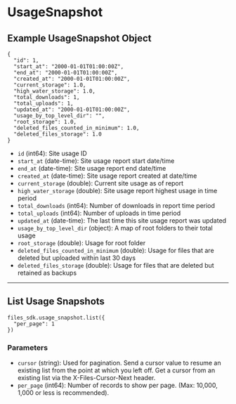 # UsageSnapshot

## Example UsageSnapshot Object

```
{
  "id": 1,
  "start_at": "2000-01-01T01:00:00Z",
  "end_at": "2000-01-01T01:00:00Z",
  "created_at": "2000-01-01T01:00:00Z",
  "current_storage": 1.0,
  "high_water_storage": 1.0,
  "total_downloads": 1,
  "total_uploads": 1,
  "updated_at": "2000-01-01T01:00:00Z",
  "usage_by_top_level_dir": "",
  "root_storage": 1.0,
  "deleted_files_counted_in_minimum": 1.0,
  "deleted_files_storage": 1.0
}
```

* `id` (int64): Site usage ID
* `start_at` (date-time): Site usage report start date/time
* `end_at` (date-time): Site usage report end date/time
* `created_at` (date-time): Site usage report created at date/time
* `current_storage` (double): Current site usage as of report
* `high_water_storage` (double): Site usage report highest usage in time period
* `total_downloads` (int64): Number of downloads in report time period
* `total_uploads` (int64): Number of uploads in time period
* `updated_at` (date-time): The last time this site usage report was updated
* `usage_by_top_level_dir` (object): A map of root folders to their total usage
* `root_storage` (double): Usage for root folder
* `deleted_files_counted_in_minimum` (double): Usage for files that are deleted but uploaded within last 30 days
* `deleted_files_storage` (double): Usage for files that are deleted but retained as backups


---

## List Usage Snapshots

```
files_sdk.usage_snapshot.list({
  "per_page": 1
})
```

### Parameters

* `cursor` (string): Used for pagination.  Send a cursor value to resume an existing list from the point at which you left off.  Get a cursor from an existing list via the X-Files-Cursor-Next header.
* `per_page` (int64): Number of records to show per page.  (Max: 10,000, 1,000 or less is recommended).
